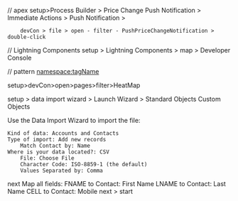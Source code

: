 // apex
    setup>Process Builder > Price Change Push Notification > 
        Immediate Actions > Push Notification >
        
        devCon > file > open - filter - PushPriceChangeNotification > double-click
    
// Lightning Components
    setup > Lightning Components > map > Developer Console

// pattern
    <namespace:tagName>

<!-- Visualforce -->
setup>devCon>open>pages>filter>HeatMap 

setup > data import wizard > Launch Wizard > 
    Standard Objects
    Custom Objects

Use the Data Import Wizard to import the file:

    Kind of data: Accounts and Contacts
    Type of import: Add new records
        Match Contact by: Name
    Where is your data located?: CSV
        File: Choose File
        Character Code: ISO-8859-1 (the default)
        Values Separated by: Comma
next
    Map all fields:
        FNAME to Contact: First Name
        LNAME to Contact: Last Name
        CELL to Contact: Mobile
next > start

